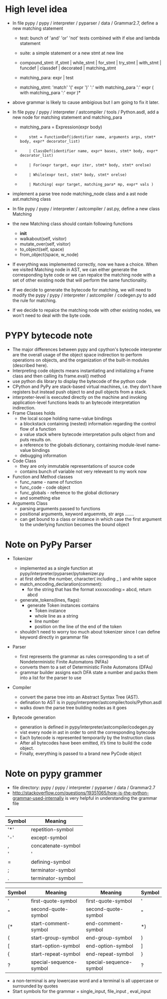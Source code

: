 High level idea
=====================
*  In file pypy / pypy / interpreter / pyparser / data / Grammar2.7, define a new matching statement
    *  test: bunch of 'and' 'or' 'not' tests combined with if else and lambda statement
    *  suite: a simple statement or a new stmt at new line

    *  compound_stmt: if_stmt | while_stmt | for_stmt | try_stmt | with_stmt | funcdef | classdef | decorated | matching_stmt
    *  matching_para: expr | test
    *  matching_stmt: 'match' '(' expr ')' ':' with matching_para ':' expr ( with matching_para ':' expr )*

*  above grammar is likely to cause ambigious but I am going to fix it later.

* In file pypy / pypy / interpreter / astcompiler / tools / Python.asdl, add a new node for matching statement and matching_para

    *  matching_para = Expression(expr body)

    *         stmt = FunctionDef(identifier name, arguments args, stmt* body, expr* decorator_list) 
    *         | ClassDef(identifier name, expr* bases, stmt* body, expr* decorator_list)
    *         | For(expr target, expr iter, stmt* body, stmt* orelse)
    *         | While(expr test, stmt* body, stmt* orelse)
    *         | Matching( expr target, matching_para* mp, expr* vals )
       
* implement a parse tree node matching_node class and a ast node ast.matching class

* In file pypy / pypy / interpreter / astcompiler / ast.py, define a new class Matching
* the new Matching class should contain following functions
    * __init__
    * walkabout(self, visitor)
    * mutate_over(self, visitor)
    * to_object(self, space)
    * from_object(space, w_node)

* If everything was implemented correctly, now we have a choice. When we visited Matching node in AST, we can either generate the corresponding byte code or we can repalce the matching node with a set of other existing node that will perform the same functionality.

* If we decide to generate the bytecode for matching, we will need to modify the pypy / pypy / interpreter / astcompiler / codegen.py to add the rule for matching.

* If we decide to repalce the matching node with other existing nodes, we won't need to deal with the byte code.




PYPY bytecode note  
====================
*  The major differences between pypy and cpython's bytecode interpreter are the overall usage of the object space indirection to perform operations on objects, and the organization of the built-in modules (described here).
*  Interpreting code objects means instantiating and initializing a Frame class and then calling its frame.eval() method
*  use python dis library to display the bytecode of the python code
*  CPython and PyPy are stack-based virtual machines, i.e. they don’t have registers but instead push object to and pull objects from a stack. 
*  interpreter-level is executed directly on the machine and invoking application-level functions leads to an bytecode interpretation indirection. 
*  Frame Classes holds
    *  the local scope holding name-value bindings
    *  a blockstack containing (nested) information regarding the control flow of a function
    *  a value stack where bytecode interpretation pulls object from and puts results on. 
    *  a reference to the globals dictionary, containing module-level name-value bindings
    *  debugging information
*  Code Class 
    *  they are only immutable representations of source code
    *  contains bunch of variable not very releveant to my work now
*  Function and Method classes
    *  func_name - name of function
    *  func_code - code object
    *  func_globals - reference to the global dictionary 
    *  and something else
*  Arguments Class
    *  parsing arguments passed to functions
    *  positional arguments, keyword arguemnts, str args .......
    *  can get bound to a class or instance in which case the first argument to the underlying function becomes the bound object


Note on PyPy Parser
===================
*  Tokenizer
    *  implemented as a single function at pypy/interpreter/pyparser/pytokenizer.py
    *  at first define the number, character( including _ ) and white sapce
    *  match_encoding_declaration(comment):
        *  for the string that has the format xxxxxcoding:=   abcd, return abcd
    *  generate_tokens(lines, flags):
        *  generate Token instances contains
            *  Token instance
            *  whole line as a string
            *  line number
            *  position on the line of the end of the token
    *  shouldn't need to worry too much about tokenizer since I can define keyword directly in garammar file
    
*  Parser
    *  first represents the grammar as rules corresponding to a set of Nondeterministic Finite Automatons (NFAs)
    *  converts them to a set of Deterministic Finite Automatons (DFAs)
    *  grammar builder assigns each DFA state a number and packs them into a list for the parser to use
    
*  Compiler
    *  convert the parse tree into an Abstract Syntax Tree (AST).
    *  defination to AST is in pypy/interpreter/astcompiler/tools/Python.asdl
    *  walks down the parse tree building nodes as it goes

*  Bytecode generation
    *  generation is defined in  pypy/interpreter/astcompiler/codegen.py
    *  vist every node in ast in order to omit the corresponding bytecode
    *  Each bytecode is represented temporarily by the Instruction class
    *  After all bytecodes have been emitted, it’s time to build the code object. 
    *  Finally, everything is passed to a brand new PyCode object

Note on pypy grammer
=====================
*  file directory: pypy / pypy / interpreter / pyparser / data / Grammar2.7
*  http://stackoverflow.com/questions/19351065/how-is-the-python-grammar-used-internally is very helpful in understanding the grammar file
*  
Symbol | Meaning
------------ | -------------
'*' | repetition-symbol
'-' | except-symbol
, | concatenate-symbol
'|' | definition-separator-symbol
= | defining-symbol
; | terminator-symbol
. | terminator-symbol

Symbol | Meaning | Meaning | Symbol
------------ | ------------- | ------------ | -------------
' | first-quote-symbol | first-quote-symbol | '
" | second-quote-symbol      |    second-quote-symbol | "
(* |start-comment-symbol     |     end-comment-symbol | *)
( | start-group-symbol       |       end-group-symbol | )
[ | start-option-symbol      |      end-option-symbol | ]
{ | start-repeat-symbol      |      end-repeat-symbol | }
? | special-sequence-symbol | special-sequence-symbol | ?

*  a non-terminal is any lowercase word and a terminal is all uppercase or surrounded by quotes
*  Start symbols for the grammar = single_input, file_input , eval_input 



